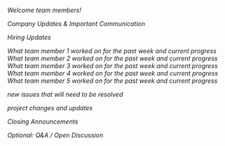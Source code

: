 _Welcome  team members!_

_Company Updates & Important Communication_

_Hiring Updates_

_What team member 1 worked on for the past week and current progress_
_What team member 2 worked on for the past week and current progress_
_What team member 3 worked on for the past week and current progress_
_What team member 4 worked on for the past week and current progress_
_What team member 5 worked on for the past week and current progress_

_new issues that will need to be resolved_

_project changes and updates_

_Closing Announcements_

_Optional: Q&A / Open Discussion_
